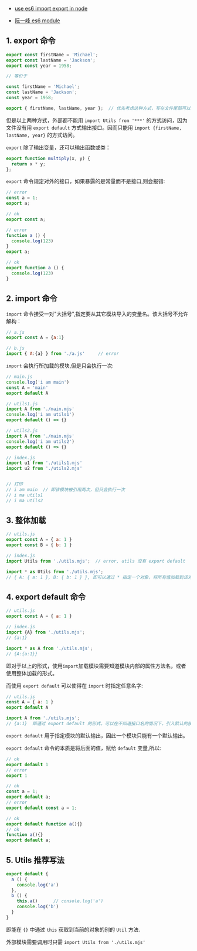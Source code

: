 - [use es6 import export in node](https://stackoverflow.com/questions/45854169/how-can-i-use-an-es6-import-in-node)

- [阮一峰 es6 module](http://es6.ruanyifeng.com/#docs/module)


## 1. export 命令

```js
export const firstName = 'Michael';
export const lastName = 'Jackson';
export const year = 1958;

// 等价于

const firstName = 'Michael';
const lastName = 'Jackson';
const year = 1958;

export { firstName, lastName, year };  // 优先考虑这种方式，写在文件尾部可以清晰看到输出了哪些接口
```
但是以上两种方式，外部都不能用 `import Utils from '***'` 的方式访问，因为文件没有用 `export default` 方式输出接口。因而只能用 `import {firstName, lastName, year}` 的方式访问。  


`export` 除了输出变量，还可以输出函数或类：  
```js
export function multiply(x, y) {
  return x * y;
};
```

`export` 命令规定对外的接口，如果暴露的是常量而不是接口,则会报错:  
```js
// error
const a = 1;
export a; 

// ok
export const a;

// error
function a () {
  console.log(123)
}
export a;

// ok
export function a () {
  console.log(123)
}
```

## 2. import 命令

`import` 命令接受一对"大括号",指定要从其它模块导入的变量名。该大括号不允许解构：  

```js
// a.js
export const A = {a:1}

// b.js
import { A:{a} } from './a.js'     // error
```

`import` 会执行所加载的模块,但是只会执行一次:  

```js
// main.js
console.log('i am main')
const A = 'main'
export default A

// utils1.js
import A from './main.mjs'
console.log('i am utils1')
export default () => {}

// utils2.js
import A from './main.mjs'
console.log('i am utils2')
export default () => {}

// index.js
import u1 from './utils1.mjs'
import u2 from './utils2.mjs'


// 打印
// i am main  // 即该模块被引用两次，但只会执行一次
// i ma utils1
// i ma utils2
```

## 3. 整体加载
```js
// utils.js
export const A = { a: 1 }
export const B = { b: 1 }

// index.js
import Utils from './utils.mjs';  // error, utils 没有 export default

import * as Utils from './utils.mjs';
// { A: { a: 1 }, B: { b: 1 } }, 即可以通过 * 指定一个对象，将所有值加载到该对象上
```

## 4. export default 命令
```js
// utils.js
export const A = { a: 1 }

// index.js  
import {A} from './utils.mjs';
// {a:1}

import * as A from './utils.mjs';
// {A:{a:1}}
```
即对于以上的形式，使用`import`加载模块需要知道模块内部的属性方法名，或者使用整体加载的形式。

而使用 `export default` 可以使得在 `import` 时指定任意名字:  

```js
// utils.js
const A = { a: 1 }
export default A

import A from './utils.mjs';
// {a:1}  即通过 export default 的形式，可以在不知道接口名的情况下，引入默认的接口
```

`export default` 用于指定模块的默认输出，因此一个模块只能有一个默认输出。  

`export default` 命令的本质是将后面的值，赋给 `default` 变量,所以:  

```js
// ok
export default 1
// error
export 1

// ok
const a = 1;
export default a;
// error
export default const a = 1;

// ok
export default function a(){}
// ok
function a(){}
export default a; 
```

## 5. Utils 推荐写法

```js
export default {
  a () {
    console.log('a')
  },
  b () {
    this.a()      // console.log('a') 
    console.log('b')
  }
}
```
即能在 `{}` 中通过 `this` 获取到当前的对象的别的 `Util` 方法.  

外部模块需要调用时只需 `import Utils from './utils.mjs'`